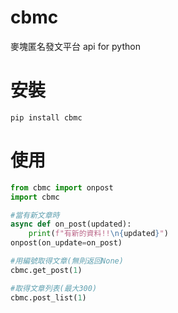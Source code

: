 # cbmc
麥塊匿名發文平台 api for python

# 安裝
```
pip install cbmc
```

# 使用

```py
from cbmc import onpost
import cbmc

#當有新文章時
async def on_post(updated):
    print(f"有新的資料!!\n{updated}")
onpost(on_update=on_post)

#用編號取得文章(無則返回None)
cbmc.get_post(1)

#取得文章列表(最大300)
cbmc.post_list(1)
```